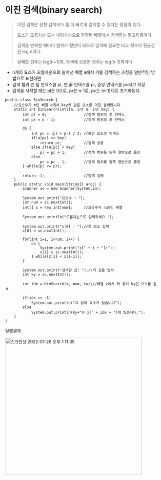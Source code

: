 # 이진 검색(binary search)
> 이진 검색은 선형 검색보다 좀 더 빠르게 검색할 수 있다는 장점이 있다.
> 
> 요소가 오름차순 또는 내림차순으로 정렬된 배열에서 검색하는 알고리즘이다.
> 
> 검색을 반복할 때마다 범위가 절반이 되므로 검색에 필요한 비교 횟수의 평균값은 log n이다.
> 
> 실패할 경우는 log(n+1)회, 검색에 성공한 경우는 log(n-1)회이다
- n개의 요소가 오름차순으로 늘어선 배열 a에서 키를 검색하는 과정을 일반적인 방법으로 표현하면
- 검색 범위 맨 앞 인덱스를 pl, 맨 끝 인덱스를 pr, 중앙 인덱스를 pc라고 지정
- 검색을 시작할 때는 pl은 0으로, pr은 n-1로, pc는 (n-1)/2로 초기화된다.

~~~
public class BinSearch {
	//요솟수가 n인 배열 a에서 key와 같은 요소를 이진 검색합니다.
	static int binSearch(int[]a, int n, int key) {
		int pl = 0;					//검색 범위의 첫 인덱스
		int pr = n - 1;				//검색 범위의 끝 인덱스
		
		do {
			int pc = (pl + pr) / 2; //중앙 요소의 인덱스
			if(a[pc] == key)
				return pc;			//검색 성공
			else if(a[pc] < key)
				pl = pc + 1;		//검색 범위를 뒤쪽 절반으로 좁힘
			else
				pr = pc - 1;		//검색 범위를 앞쪽 절반으로 좁힘
		} while(pl <= pr);
		
		return -1;					//검색 실패
	}
	public static void main(String[] args) {
		Scanner sc = new Scanner(System.in);
		
		System.out.print("요솟수 : ");
		int num = sc.nextInt();
		int[] x = new int[num];		//요솟수가 num인 배열
		
		System.out.println("오름차순으로 입력하세요.");
		
		System.out.print("x[0] : ");//첫 요소 입력
		x[0] = sc.nextInt();
		
		for(int i=1; i<num; i++) {
			do {
				System.out.print("x[" + i + "]:");
				x[i] = sc.nextInt();
			} while(x[i] < x[i-1]);
		}
		
		System.out.print("검색할 값: ");//키 값을 입력
		int ky = sc.nextInt();
		
		int idx = binSearch(x, num, ky);//배열 x에서 키 값이 ky인 요소를 검색
		
		if(idx == -1)
			System.out.println("그 값의 요소가 없습니다");
		else
			System.out.println(ky+"는 x[" + idx + "]에 있습니다.");
	}
}
~~~

실행결과

<img width="448" alt="스크린샷 2022-01-26 오후 1 11 35" src="https://user-images.githubusercontent.com/81155572/151102718-35aabfac-da2b-46ec-805e-ec3b8b1fed42.png">
